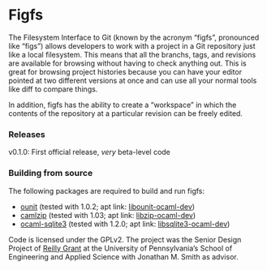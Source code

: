 # Figfs

The Filesystem Interface to Git (known by the acronym “figfs”, pronounced like “figs”) allows developers to work with a project in a Git repository just like a local filesystem. This means that all the branchs, tags, and revisions are available for browsing without having to check anything out. This is great for browsing project histories because you can have your editor pointed at two different versions at once and can use all your normal tools like diff to compare things.

In addition, figfs has the ability to create a “workspace” in which the contents of the repository at a particular revision can be freely edited.

### Releases

v0.1.0: First official release, _very_ beta-level code

### Building from source

The following packages are required to build and run figfs:

*   [ounit](http://www.xs4all.nl/~mmzeeman/ocaml/) (tested with 1.0.2; apt link: [libounit-ocaml-dev](apt://libounit-ocaml-dev))
*   [camlzip](http://cristal.inria.fr/~xleroy/software.html#camlzip) (tested with 1.03; apt link: [libzip-ocaml-dev](apt://libzip-ocaml-dev))
*   [ocaml-sqlite3](http://www.ocaml.info/home/ocaml_sources.html#toc13) (tested with 1.2.0; apt link: [libsqlite3-ocaml-dev](apt://libsqlite3-ocaml-dev))

Code is licensed under the GPLv2\. The project was the Senior Design Project of [Reilly Grant](http://github.com/reillyeon) at the University of Pennsylvania’s School of Engineering and Applied Science with Jonathan M. Smith as advisor.
